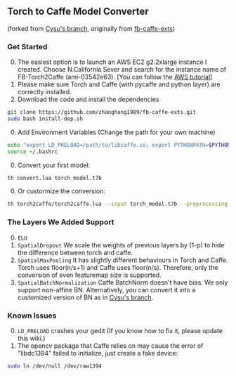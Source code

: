 ## Torch to Caffe Model Converter
(forked from [Cysu's branch](https://github.com/Cysu/fb-caffe-exts), originally from [fb-caffe-exts](https://github.com/facebook/fb-caffe-exts)) 

### Get Started
0. The easiest option is to launch an AWS EC2 g2.2xlarge instance I created. Choose N.California Sever and search for the instance name of FB-Torch2Caffe (ami-03542e63). [You can follow the [AWS tutorial](http://cs231n.github.io/aws-tutorial/)]
0. Please make sure Torch and Caffe (with pycaffe and python layer) are correctly installed.
0. Download the code and install the dependencies
  ```bash
  git clone https://github.com/zhanghang1989/fb-caffe-exts.git
  sudo bash install-dep.sh
  ```
  
0. Add Environment Variables (Change the path for your own machine)
  ```bash
  echo "export LD_PRELOAD=/path/to/libcaffe.so; export PYTHONPATH=$PYTHONPATH:/path/to/caffe/python/:/path/to/fb-caffe-exts/;" >>~/.bashrc && source ~/.bashrc
  source ~/.bashrc
  ```
  
0. Convert your first model:
  ```bash
  th convert.lua torch_model.t7b
  ```
  
0. Or custormize the conversion:
  ```bash
  th torch2caffe/torch2caffe.lua --input torch_model.t7b --preprocessing prepnv.lua --prototxt name.prototxt --caffemodel name.caffemodel --input_dims 1 3 64 256
  ```

### The Layers We Added Support
0. ``ELU`` 
0. ``SpatialDropout`` We scale the weights of previous layers by (1-p) to hide the difference between torch and caffe. 
0. ``SpatialMaxPooling`` It has slightly different behaviours in Torch and Caffe. Torch uses floor(n/s+1) and Caffe uses floor(n/s). Therefore, only the conversion of even featuremap size is supported. 
0. ``SpatialBatchNormalization`` Caffe BatchNorm doesn't have bias. We only support non-affine BN. Alternatively, you can convert it into a customized version of BN as in [Cysu's branch](https://github.com/Cysu/fb-caffe-exts).

### Known Issues
0. ``LD_PRELOAD`` crashes your gedit (If you know how to fix it, please update this wiki.) 
0. The opencv package that Caffe relies on may cause the error of "libdc1394" failed to initialize, just create a fake device:
  ```bash
  sudo ln /dev/null /dev/raw1394
  ```

